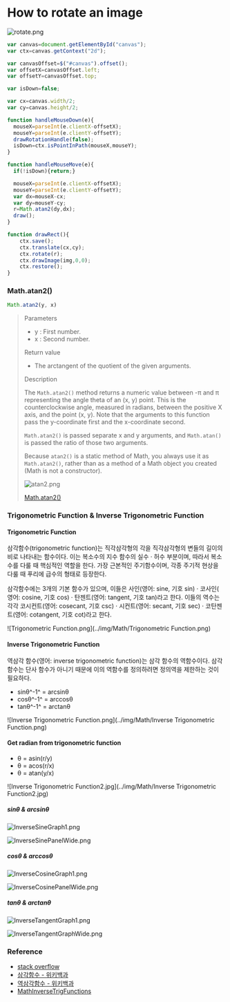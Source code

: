 # How to rotate an image

![rotate.png](../img/Math/rotate.png)

```javascript
var canvas=document.getElementById("canvas");
var ctx=canvas.getContext("2d");

var canvasOffset=$("#canvas").offset();
var offsetX=canvasOffset.left;
var offsetY=canvasOffset.top;

var isDown=false;

var cx=canvas.width/2;
var cy=canvas.height/2;

function handleMouseDown(e){
  mouseX=parseInt(e.clientX-offsetX);
  mouseY=parseInt(e.clientY-offsetY);
  drawRotationHandle(false);
  isDown=ctx.isPointInPath(mouseX,mouseY);
}

function handleMouseMove(e){
  if(!isDown){return;}

  mouseX=parseInt(e.clientX-offsetX);
  mouseY=parseInt(e.clientY-offsetY);
  var dx=mouseX-cx;
  var dy=mouseY-cy;
  r=Math.atan2(dy,dx);
  draw();
}

function drawRect(){
    ctx.save();
    ctx.translate(cx,cy);
    ctx.rotate(r);
    ctx.drawImage(img,0,0);
    ctx.restore();
}
```

### Math.atan2()

```javascript
Math.atan2(y, x)
```

>Parameters
>* y : First number.
>* x : Second number.
>
>Return value
>* The arctangent of the quotient of the given arguments.
>
>Description
>
>The ``Math.atan2()`` method returns a numeric value between -π and π representing the angle theta of an (x, y) point. This is the counterclockwise angle, measured in radians, between the positive X axis, and the point (x, y). Note that the arguments to this function pass the y-coordinate first and the x-coordinate second.
>
>``Math.atan2()`` is passed separate x and y arguments, and ``Math.atan()`` is passed the ratio of those two arguments.
>
>Because ``atan2()`` is a static method of Math, you always use it as ``Math.atan2()``, rather than as a method of a Math object you created (Math is not a constructor).
>
>![atan2.png](../img/Math/atan2.png)
>
>[Math.atan2()](https://developer.mozilla.org/ko/docs/Web/JavaScript/Reference/Global_Objects/Math/atan2)

### Trigonometric Function &  Inverse Trigonometric Function

#### Trigonometric Function

삼각함수(trigonometric function)는 직각삼각형의 각을 직각삼각형의 변들의 길이의 비로 나타내는 함수이다. 이는 복소수의 지수 함수의 실수 · 허수 부분이며, 따라서 복소수를 다룰 때 핵심적인 역할을 한다. 가장 근본적인 주기함수이며, 각종 주기적 현상을 다룰 때 푸리에 급수의 형태로 등장한다.

삼각함수에는 3개의 기본 함수가 있으며, 이들은 사인(영어: sine, 기호 sin) · 코사인( 영어: cosine, 기호 cos) · 탄젠트(영어: tangent, 기호 tan)라고 한다. 이들의 역수는 각각 코시컨트(영어: cosecant, 기호 csc) · 시컨트(영어: secant, 기호 sec) · 코탄젠트(영어: cotangent, 기호 cot)라고 한다.

![Trigonometric Function.png](../img/Math/Trigonometric Function.png)

#### Inverse Trigonometric Function

역삼각 함수(영어: inverse trigonometric function)는 삼각 함수의 역함수이다. 삼각 함수는 단사 함수가 아니기 때문에 이의 역함수를 정의하려면 정의역을 제한하는 것이 필요하다.

* sinθ^-1^ = arcsinθ
* cosθ^-1^ = arccosθ
* tanθ^-1^ = arctanθ

![Inverse Trigonometric Function.png](../img/Math/Inverse Trigonometric Function.png)


#### Get radian from trigonometric function

* θ = asin(r/y)
* θ = acos(r/x)
* θ = atan(y/x)

![Inverse Trigonometric Function2.jpg](../img/Math/Inverse Trigonometric Function2.jpg)

##### sinθ & arcsinθ

![InverseSineGraph1.png](../img/Math/InverseSineGraph1.png)

![InverseSinePanelWide.png](../img/Math/InverseSinePanelWide.png)

##### cosθ & arccosθ

![InverseCosineGraph1.png](../img/Math/InverseCosineGraph1.png)

![InverseCosinePanelWide.png](../img/Math/InverseCosinePanelWide.png)

##### tanθ & arctanθ

![InverseTangentGraph1.png](../img/Math/InverseTangentGraph1.png)

![InverseTangentGraphWide.png](../img/Math/InverseTangentGraphWide.png)


### Reference

* [stack overflow](http://stackoverflow.com/questions/19229319/to-rotation-an-image-in-canvas-using-mouse)
* [삼각함수 - 위키백과](https://ko.wikipedia.org/wiki/%EC%82%BC%EA%B0%81%ED%95%A8%EC%88%98)
* [역삼각함수 - 위키백과](https://ko.wikipedia.org/wiki/%EC%97%AD%EC%82%BC%EA%B0%81%ED%95%A8%EC%88%98)
* [MathInverseTrigFunctions](http://www.drcruzan.com/MathInverseTrigFunctions.html)